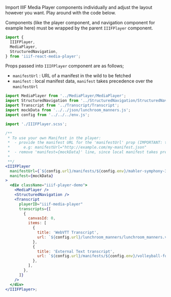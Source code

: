 Import IIIF Media Player components individually and adjust the layout however you want. Play around with the code below.

Components (like the player component, and navigation component for example here) must be wrapped by the parent `IIIFPlayer` component.

```js static
import {
  IIIFPlayer,
  MediaPlayer,
  StructuredNavigation,
} from 'iiif-react-media-player';
```

Props passed into `IIIFPlayer` component are as follows;

- `manifestUrl` : URL of a manifest in the wild to be fetched
- `manifest` : local manifest data, `manifest` takes precedence over the `manifestUrl`

```jsx padded
import MediaPlayer from '../MediaPlayer/MediaPlayer';
import StructuredNavigation from '../StructuredNavigation/StructuredNavigation';
import Transcript from '../Transcript/Transcript';
import mockData from '../../json/lunchroom_manners.js';
import config from '../../../env.js';

import './IIIFPlayer.scss';

/**
 * To use your own Manifest in the player:
 *  - provide the manifest URL for the 'manifestUrl' prop (IMPORTANT: the manifest should be public)
 *      e.g: manifestUrl="http://example.com/my-manifest.json"
 *  - remove 'manifest={mockData}' line, since local manifest takes precedence over 'manifestUrl'
 *
 **/
<IIIFPlayer
  manifestUrl={`${config.url}/manifests/${config.env}/mahler-symphony-3.json`}
  manifest={mockData}
>
  <div className="iiif-player-demo">
    <MediaPlayer />
    <StructuredNavigation />
    <Transcript
      playerID="iiif-media-player"
      transcripts={[
        {
          canvasId: 0,
          items: [
            {
              title: 'WebVTT Transcript',
              url: `${config.url}/lunchroom_manners/lunchroom_manners.vtt`,
            },
            {
              title: 'External Text transcript',
              url: `${config.url}/manifests/${config.env}/volleyball-for-boys.json`,
            },
          ],
        },
      ]}
    />
  </div>
</IIIFPlayer>;
```
